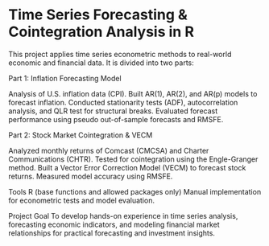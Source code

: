 # Time Series Forecasting & Cointegration Analysis in R
This project applies time series econometric methods to real-world economic and financial data. It is divided into two parts:

Part 1: Inflation Forecasting Model

Analysis of U.S. inflation data (CPI).
Built AR(1), AR(2), and AR(p) models to forecast inflation.
Conducted stationarity tests (ADF), autocorrelation analysis, and QLR test for structural breaks.
Evaluated forecast performance using pseudo out-of-sample forecasts and RMSFE.

Part 2: Stock Market Cointegration & VECM

Analyzed monthly returns of Comcast (CMCSA) and Charter Communications (CHTR).
Tested for cointegration using the Engle-Granger method.
Built a Vector Error Correction Model (VECM) to forecast stock returns.
Measured model accuracy using RMSFE.

Tools
R (base functions and allowed packages only)
Manual implementation for econometric tests and model evaluation.

Project Goal
To develop hands-on experience in time series analysis, forecasting economic indicators, and modeling financial market relationships for practical forecasting and investment insights.
